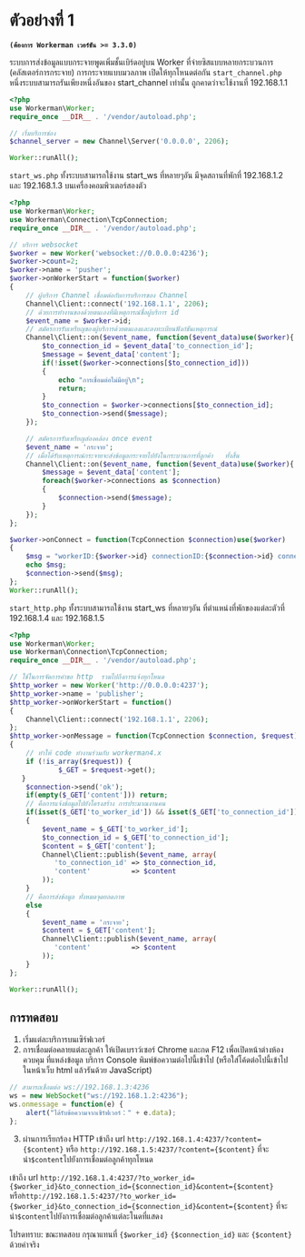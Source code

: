 # ตัวอย่างที่ 1
**``` (ต้องการ Workerman เวอร์ชัน >= 3.3.0) ```**

ระบบการส่งข้อมูลแบบกระจายพูดเพิ่มชั้นเบิร์ดอยู่บน Worker ที่จ่ายซิสแบบหลายกระบวนการ (คลัสเตอร์การกระจาย) การกระจายแบบมวลภาพ เปิดให้ทุกโหนดต่อกัน
`start_channel.php`
หนึ่งระบบสามารถรันเพียงหนึ่งอันของ start_channel เท่านั้น ถูกคาดว่าจะใช้งานที่ 192.168.1.1
```php 
<?php
use Workerman\Worker;
require_once __DIR__ . '/vendor/autoload.php';

// เริ่มบริการช่อง
$channel_server = new Channel\Server('0.0.0.0', 2206);

Worker::runAll();
```
`start_ws.php`
ทั้งระบบสามารถใช้งาน start_ws ที่หลายๆอัน มีจุดสถานที่พักที่ 192.168.1.2 และ 192.168.1.3 บนเครื่องคอมพิวเตอร์สองตัว
```php 
<?php
use Workerman\Worker;
use Workerman\Connection\TcpConnection;
require_once __DIR__ . '/vendor/autoload.php';

// บริการ websocket
$worker = new Worker('websocket://0.0.0.0:4236');
$worker->count=2;
$worker->name = 'pusher';
$worker->onWorkerStart = function($worker)
{
    // ผู้บริการ Channel เชื่อมต่อกับการบริการของ Channel
    Channel\Client::connect('192.168.1.1', 2206);
    // ด้วยการทำงานของด้วยตนเองที่มีเหตุการณ์ชื่อผู้บริการ id
    $event_name = $worker->id;
    // สมัครการรับเหรียญของผู้บริการด้วยตนเองและลงทะเบียนฟังก์ชันเหตุการณ์
    Channel\Client::on($event_name, function($event_data)use($worker){
        $to_connection_id = $event_data['to_connection_id'];
        $message = $event_data['content'];
        if(!isset($worker->connections[$to_connection_id]))
        {
            echo "การเชื่อมต่อไม่มีอยู่\n";
            return;
        }
        $to_connection = $worker->connections[$to_connection_id];
        $to_connection->send($message);
    });

    // สมัครการรับเหรียญส่องคล้อง once event
    $event_name = 'กระจาย';
    // เมื่อได้รับเหตุการณ์กระจายจะส่งข้อมูลกระจายไปยังในกระบวนการที่ลูกค้า   ทั้งสิ้น
    Channel\Client::on($event_name, function($event_data)use($worker){
        $message = $event_data['content'];
        foreach($worker->connections as $connection)
        {
            $connection->send($message);
        }
    });
};

$worker->onConnect = function(TcpConnection $connection)use($worker)
{
    $msg = "workerID:{$worker->id} connectionID:{$connection->id} connected\n";
    echo $msg;
    $connection->send($msg);
};
Worker::runAll();
```
`start_http.php`
ทั้งระบบสามารถใช้งาน start_ws ที่หลายๆอัน ที่ตำแหน่งที่พักของแต่ละตัวที่ 192.168.1.4 และ 192.168.1.5
```php 
<?php
use Workerman\Worker;
use Workerman\Connection\TcpConnection;
require_once __DIR__ . '/vendor/autoload.php';

// ใช้ในการจัดการคำขอ http  รวมไปถึงการแจ้งทุกโหนด​
$http_worker = new Worker('http://0.0.0.0:4237');
$http_worker->name = 'publisher';
$http_worker->onWorkerStart = function()
{
    Channel\Client::connect('192.168.1.1', 2206);
};
$http_worker->onMessage = function(TcpConnection $connection, $request)
{
    // ทำให้ code ทำงานร่วมกับ workerman4.x
    if (!is_array($request)) {
            $_GET = $request->get();
   }
    $connection->send('ok');
    if(empty($_GET['content'])) return;
    // คือการแจ้งข้อมูลไปยังโครงสร้าง การประมาณงานคน
    if(isset($_GET['to_worker_id']) && isset($_GET['to_connection_id']))
    {
        $event_name = $_GET['to_worker_id'];
        $to_connection_id = $_GET['to_connection_id'];
        $content = $_GET['content'];
        Channel\Client::publish($event_name, array(
           'to_connection_id' => $to_connection_id,
           'content'          => $content
        ));
    }
    // คือการส่งข้อมูล ทั่งหมดจุดยอดภาพ
    else
    {
        $event_name = 'กระจาย';
        $content = $_GET['content'];
        Channel\Client::publish($event_name, array(
           'content'          => $content
        ));
    }
};

Worker::runAll();
```
## การทดสอบ 
1. เริ่มแต่ละบริการบนเซิร์ฟเวอร์
2. การเชื่อมต่อคลายแต่ละลูกค้า
ให้เปิดเบราว์เซอร์ Chrome และกด F12 เพื่อเปิดหน้าต่างห้องควบคุม ที่แหล่งข้อมูล บริการ Console พิมพ์ข้อความต่อไปนี้เข้าไป (หรือใส่โค้ดต่อไปนี้เข้าไปในหน้าเว็บ html แล้วรันด้วย JavaScript)

```javascript 
// สามารถเชื่อมต่อ ws://192.168.1.3:4236
ws = new WebSocket("ws://192.168.1.2:4236");
ws.onmessage = function(e) {
    alert("ได้รับข้อความจากเซิร์ฟเวอร์：" + e.data);
}; 
```

3. ผ่านการเรียกร้อง HTTP
เข้าถึง url ```http://192.168.1.4:4237/?content={$content}``` หรือ ```http://192.168.1.5:4237/?content={$content}``` ที่จะนำ```$content```ไปยังการเชื่อมต่อลูกค้าทุกโหนด 

เข้าถึง url ```http://192.168.1.4:4237/?to_worker_id={$worker_id}&to_connection_id={$connection_id}&content={$content}``` หรือ```http://192.168.1.5:4237/?to_worker_id={$worker_id}&to_connection_id={$connection_id}&content={$content}``` ที่จะนำ```$content```ไปยังการเชื่อมต่อลูกค้าแต่ละโนดที่แสดง

โปรดทราบ: ขณะทดสอบ กรุณาแทนที่ ```{$worker_id}``` ```{$connection_id}``` และ ```{$content}``` ด้วยค่าจริง
